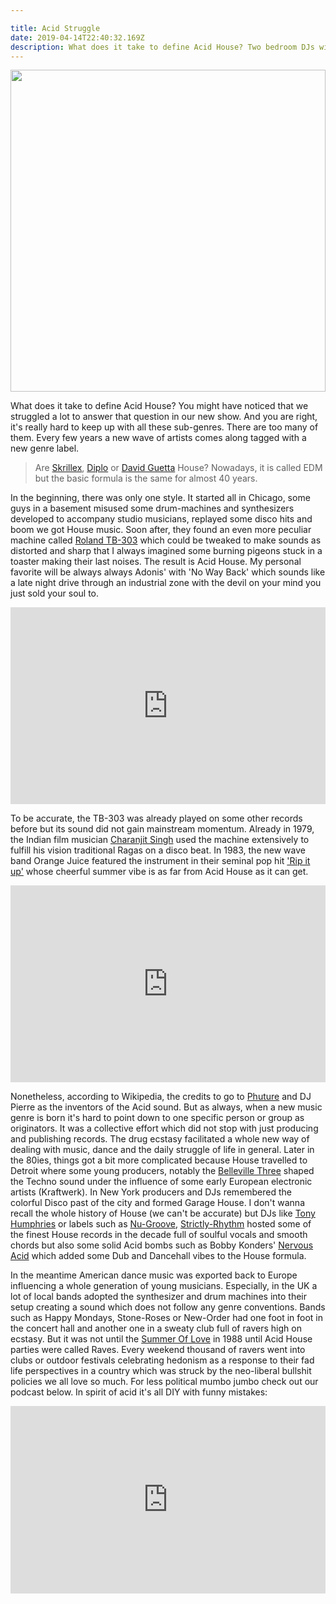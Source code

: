 ```yaml
---

title: Acid Struggle
date: 2019-04-14T22:40:32.169Z
description: What does it take to define Acid House? Two bedroom DJs with not enough records but a lot of passion :-).
---
```

<img height="515" width="100%" src="/acid-budda.png" style="object-fit:cover"></img>

What does it take to define Acid House? You might have noticed that we struggled a lot to answer that question in our new show. And you are right, it's really hard to keep up with all these sub-genres. There are too many of them. Every few years a new wave of artists comes along tagged with a new genre label.

> Are <a href="https://en.wikipedia.org/wiki/Skrillex">Skrillex</a>, <a href="https://en.wikipedia.org/wiki/Diplo">Diplo</a> or <a href="https://en.wikipedia.org/wiki/David_Guetta">David Guetta</a> House? Nowadays, it is called EDM but the basic formula is the same for almost 40 years.

In the beginning, there was only one style. It started all in Chicago, some guys in a basement misused some drum-machines and synthesizers developed to accompany studio musicians, replayed some disco hits and boom we got House music.
Soon after, they found an even more peculiar machine called <a href="https://en.wikipedia.org/wiki/Roland_TB-303">Roland TB-303</a> which could be tweaked to make sounds as distorted and sharp that I always imagined some burning pigeons stuck in a toaster making their last noises. The result is Acid House. My personal favorite will be always always Adonis' with 'No Way Back' which sounds like a late night drive through an industrial zone with the devil on your mind you just sold your soul to.

<iframe width="100%" height="315" src="https://www.youtube.com/embed/Xvj1q_L_3iw" frameborder="0" allow="accelerometer; autoplay; encrypted-media; gyroscope; picture-in-picture" allowfullscreen></iframe>

To be accurate, the TB-303 was already played on some other records before but its sound did not gain mainstream momentum.
Already in 1979, the Indian film musician <a href="https://www.theguardian.com/music/2011/may/10/charanjit-singh-acid-house-ten-ragas">Charanjit Singh</a> used the machine extensively to fulfill his vision traditional Ragas on a disco beat. In 1983, the new wave band Orange Juice featured the instrument in their seminal pop hit <a href="https://www.youtube.com/watch?v=QoqoxCr4054">'Rip it up'</a> whose cheerful summer vibe is as far from Acid House as it can get.

<iframe width="100%" height="315" src="https://www.youtube.com/embed/BN8M2irJVJA" frameborder="0" allow="accelerometer; autoplay; encrypted-media; gyroscope; picture-in-picture" allowfullscreen></iframe>

Nonetheless, according to Wikipedia, the credits to go to <a href="https://www.discogs.com/artist/1705-Phuture">Phuture</a> and DJ Pierre as the inventors of the Acid sound. But as always, when a new music genre is born it's hard to point down to one specific person or group as originators. It was a collective effort which did not stop with just producing and publishing records. The drug ecstasy facilitated a whole new way of dealing with music, dance and the daily struggle of life in general.
Later in the 80ies, things got a bit more complicated because House travelled to Detroit where some young producers, notably the <a href="https://en.wikipedia.org/wiki/The_Belleville_Three">Belleville Three</a> shaped the Techno sound under the influence of some early European electronic artists (Kraftwerk).
In New York producers and DJs remembered the colorful Disco past of the city and formed  Garage House. I don't wanna recall the whole history of House (we can't be accurate) but DJs like <a href="https://www.skiddle.com/news/all/Tony-Humphries-Interview-New-Jersey-Connection/32128/">Tony Humphries</a> or labels such as <a href="https://www.discogs.com/label/608-Nu-Groove-Records">Nu-Groove</a>, <a href="https://www.discogs.com/label/609-Strictly-Rhythm">Strictly-Rhythm</a> hosted some of the finest House records in the decade full of soulful vocals and smooth chords but also some solid Acid bombs such as Bobby Konders' <a href="https://www.youtube.com/watch?v=ZkwoJvL_-Yc">Nervous Acid</a> which added some Dub and Dancehall vibes to the House formula.

In the meantime American dance music was exported back to Europe influencing a whole generation of young musicians. Especially, in the UK a lot of local bands adopted the synthesizer and drum machines into their setup creating a sound which does not follow any genre conventions. Bands such as Happy Mondays, Stone-Roses or New-Order had one foot in foot in the concert hall and another one in a sweaty club full of ravers high on ecstasy. But it was not until the <a href="https://en.wikipedia.org/wiki/Second_Summer_of_Love">Summer Of Love</a> in 1988 until Acid House parties were called Raves. Every weekend thousand of ravers went into clubs or outdoor festivals celebrating hedonism as a response to their fad life perspectives in a country which was struck by the neo-liberal bullshit policies we all love so much. For less political mumbo jumbo check out our podcast below. In spirit of acid it's all DIY with funny mistakes:

<iframe width="100%" height="300" scrolling="no" frameborder="no" allow="autoplay" src="https://w.soundcloud.com/player/?url=https%3A//api.soundcloud.com/tracks/594667014&color=%23ff5500&auto_play=false&hide_related=false&show_comments=true&show_user=true&show_reposts=false&show_teaser=true&visual=true"></iframe>

